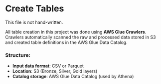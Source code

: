 # Create Tables

This file is not hand-written.

All table creation in this project was done using **AWS Glue Crawlers**. Crawlers automatically scanned the raw and processed data stored in S3 and created table definitions in the AWS Glue Data Catalog.

### Structure:
- **Input data format**: CSV or Parquet
- **Location**: S3 (Bronze, Silver, Gold layers)
- **Catalog storage**: AWS Glue Data Catalog (used by Athena)
